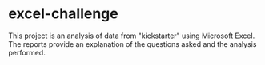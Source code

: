 # excel-challenge

This project is an analysis of data from "kickstarter" using Microsoft Excel. The reports provide an explanation of the questions asked and the analysis performed.
